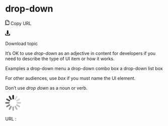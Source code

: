 ﻿# drop-down

![Copy URL](media/drop-down/Copy.png)
Copy URL

![Download](media/drop-down/Download.png)

Download topic

It’s OK to use *drop-down* as an adjective in content for developers if you need to describe the type of UI item or how it works.

Examples
a drop-down menu
a drop-down combo box
a drop-down list box 

For other audiences, use *box* if you must name the UI element.

Don’t use *drop down* as a noun or verb.

![In progress](media/drop-down/activity-large.gif)

URL :

